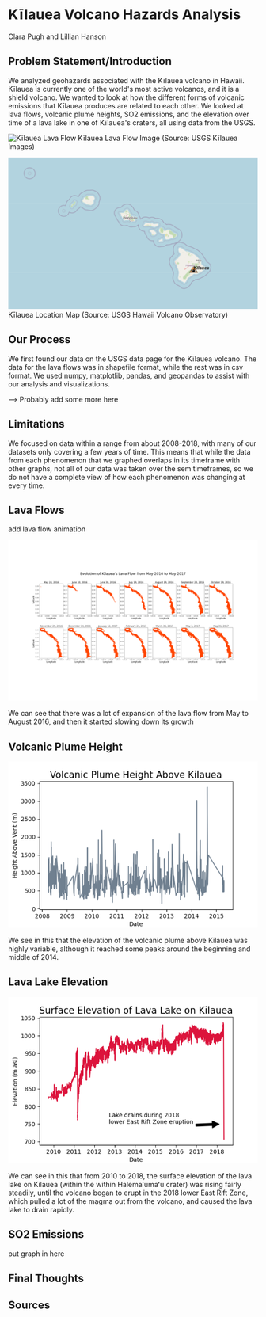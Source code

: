 # Kīlauea Volcano Hazards Analysis
Clara Pugh and Lillian Hanson


## Problem Statement/Introduction
We analyzed geohazards associated with the Kīlauea volcano in Hawaii. Kīlauea is currently one of the world's most active volcanos, and it is a shield volcano. We wanted to look at how the different forms of volcanic emissions that Kīlauea produces are related to each other. We looked at lava flows, volcanic plume heights, SO2 emissions, and the elevation over time of a lava lake in one of Kīlauea's craters, all using data from the USGS.

![Kīlauea Lava Flow](../figures/lava-flow-image-USGS.jpg)
Kīlauea Lava Flow Image (Source: USGS Kīlauea Images)

![Kīlauea Location](../figures/volcano_location_map.png)
Kīlauea Location Map (Source: USGS Hawaii Volcano Observatory)

## Our Process
We first found our data on the USGS data page for the Kīlauea volcano. The data for the lava flows was in shapefile format, while the rest was in csv format. We used numpy, matplotlib, pandas, and geopandas to assist with our analysis and visualizations. 

--> Probably add some more here

## Limitations
We focused on data within a range from about 2008-2018, with many of our datasets only covering a few years of time. This means that while the data from each phenomenon that we graphed overlaps in its timeframe with other graphs, not all of our data was taken over the sem timeframes, so we do not have a complete view of how each phenomenon was changing at every time.

## Lava Flows
add lava flow animation

![2016-2017 Lava Flows](../figures/2016-17_lava.png)

We can see that there was a lot of expansion of the lava flow from May to August 2016, and then it started slowing down its growth

## Volcanic Plume Height
![Plume Height](../figures/plume_height.png)

We see in this that the elevation of the volcanic plume above Kilauea was highly variable, although it reached some peaks around the beginning and middle of 2014.

## Lava Lake Elevation
![Lava Lake Elevation](../figures/lava_lake_elev.png)

We can see in this that from 2010 to 2018, the surface elevation of the lava lake on Kilauea (within the within Halemaʻumaʻu crater) was rising fairly steadily, until the volcano began to erupt in the 2018 lower East Rift Zone, which pulled a lot of the magma out from the volcano, and caused the lava lake to drain rapidly.

## SO2 Emissions
 put graph in here

## Final Thoughts

## Sources

